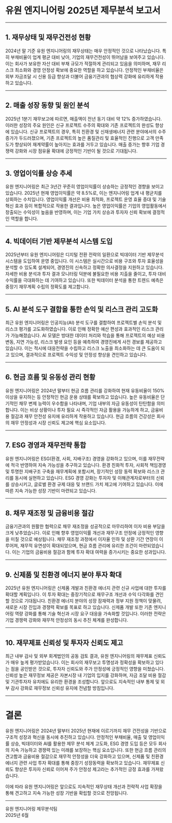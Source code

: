 # 유원 엔지니어링 2025년 제무분석 보고서

---

## 1. 재무상태 및 재무건전성 현황

2024년 말 기준 유원 엔지니어링의 재무상태는 매우 안정적인 것으로 나타났습니다. 특히 부채비율이 업계 평균 대비 낮아, 기업의 재무건전성이 뛰어남을 보여주고 있습니다. 이는 회사가 보유한 자산 대비 부채 규모가 적절하게 관리되고 있음을 의미하며, 재무 리스크 최소화와 경영 안정성 확보에 중요한 역할을 하고 있습니다. 안정적인 부채비율은 외부 자금조달 시 신용 등급 향상과 더불어 금융기관과의 협상력 강화에 유리하게 작용하고 있습니다.

---

## 2. 매출 성장 동향 및 원인 분석

2025년 1분기 재무보고에 따르면, 매출액이 전년 동기 대비 약 12% 증가하였습니다. 이러한 성장의 주요 원인은 신규 프로젝트 수주의 확대와 기존 프로젝트의 완성도 향상에 있습니다. 신규 프로젝트의 경우, 특히 친환경 및 신재생에너지 관련 분야에서의 수주 증가가 두드러졌으며, 기존 프로젝트의 높은 품질관리 및 효율적인 진행으로 고객 만족도가 향상되어 재계약률이 높아지는 효과를 거두고 있습니다. 매출 증가는 향후 기업 경쟁력 강화와 시장 점유율 확대에 긍정적인 기반이 될 것으로 기대됩니다.

---

## 3. 영업이익률 상승 추세

유원 엔지니어링은 최근 3년간 꾸준히 영업이익률이 상승하는 긍정적인 경향을 보이고 있습니다. 2025년 현재 영업이익률은 약 8.5%로, 이는 엔지니어링 업계 내 평균치를 상회하는 수치입니다. 영업이익률 개선은 비용 최적화, 프로젝트 운영 효율 증대 및 기술 혁신 효과 등이 복합적으로 작용한 결과입니다. 높은 영업이익률은 기업의 영업활동에서 창출되는 수익성이 높음을 반영하며, 이는 기업 가치 상승과 투자자 신뢰 확보에 결정적인 역할을 합니다.

---

## 4. 빅데이터 기반 제무분석 시스템 도입

2025년부터 유원 엔지니어링은 디지털 전환 전략의 일환으로 빅데이터 기반 제무분석 시스템을 도입하여 운영 중입니다. 이 시스템은 실시간으로 비용 구조와 투자 효율성을 분석할 수 있도록 설계되어, 경영진의 신속하고 정확한 의사결정을 지원하고 있습니다. 자세한 비용 분석과 투자 결과 모니터링 덕분에 불필요한 비용 지출을 줄이고, 투자 대비 수익률을 극대화하는 데 기여하고 있습니다. 또한 빅데이터 분석을 통한 트렌드 예측은 중장기 재무계획 수립의 정확도를 제고합니다.

---

## 5. AI 분석 도구 결합을 통한 손익 및 리스크 관리 고도화

최근 유원 엔지니어링은 인공지능(AI) 분석 도구를 결합하여 프로젝트별 손익 분석 및 리스크 평가를 고도화하였습니다. 이로 인해 정확한 예산 편성과 효과적인 리스크 관리가 가능해졌습니다. AI 모델은 방대한 데이터 처리와 학습을 통해 프로젝트의 예상 비용 변동, 지연 가능성, 리스크 발생 요인 등을 예측하여 경영진에게 사전 경보를 제공하고 있습니다. 이는 적시에 대응전략을 수립하고 리스크 노출을 최소화하는 데 큰 도움이 되고 있으며, 결과적으로 프로젝트 수익성 및 안정성 향상을 견인하고 있습니다.

---

## 6. 현금 흐름 및 유동성 관리 현황

유원 엔지니어링은 2024년 말부터 현금 흐름 관리를 강화하여 현재 유동비율이 150% 이상을 유지하는 등 안정적인 현금 운용 상태를 확보하고 있습니다. 높은 유동비율은 단기적인 채무 변제 능력이 우수함을 나타내며, 기업 내부의 자금 유동성이 탄탄함을 의미합니다. 이는 비상 상황이나 투자 필요 시 즉각적인 자금 활용을 가능하게 하고, 금융비용 절감과 재무 안전성 유지에 유리하게 작용하고 있습니다. 현금 흐름의 건강성은 회사의 재무 안정성과 시장 신뢰도 제고에 핵심 요소입니다.

---

## 7. ESG 경영과 재무전략 통합

유원 엔지니어링은 ESG(환경, 사회, 지배구조) 경영을 강화하고 있으며, 이를 재무전략에 적극 반영하여 지속 가능성을 추구하고 있습니다. 환경 친화적 투자, 사회적 책임경영 및 투명한 지배구조 구축을 재무계획에 포함시켜, 장기적인 성장 동력 확보와 리스크 관리를 동시에 실현하고 있습니다. ESG 경영 강화는 투자자 및 이해관계자로부터의 신뢰를 상승시키고, 글로벌 환경 규제 대응 및 브랜드 가치 제고에 기여하고 있습니다. 이에 따른 지속 가능한 성장 기반이 마련되고 있습니다.

---

## 8. 채무 재조정 및 금융비용 절감

금융기관과의 원활한 협력으로 채무 재조정을 성공적으로 마무리하여 이자 비용 부담을 크게 낮추었습니다. 이로 인해 향후 영업이익률 개선과 재무구조 안정에 긍정적인 영향을 미칠 것으로 예상됩니다. 채무 재조정 과정에서 이자율 인하 및 상환 기간 연장이 이루어져, 재무적 유연성이 확대되었으며, 현금 흐름 관리에 유리한 조건이 마련되었습니다. 이는 기업의 금융비용 절감과 함께 투자 확대 여력을 증가시키는 중요한 성과입니다.

---

## 9. 신제품 및 친환경 에너지 분야 투자 확대

2025년 유원 엔지니어링은 신제품 개발과 친환경 에너지 관련 신규 사업에 대한 투자를 확대할 계획입니다. 이 투자 확대는 중장기적으로 재무구조 개선과 수익 다각화를 견인할 것으로 기대됩니다. 친환경 에너지 분야의 성장 잠재력과 정부 지원 정책이 맞물려, 새로운 시장 진입과 경쟁력 확보를 목표로 하고 있습니다. 신제품 개발 또한 기존 엔지니어링 역량 강화를 통해 기술 혁신과 시장 요구 대응을 가속화할 것입니다. 이러한 전략은 기업 경쟁력 강화와 재무적 안정성의 동시 추진 체계를 완성합니다.

---

## 10. 재무제표 신뢰성 및 투자자 신뢰도 제고

최근 내부 감사 및 외부 회계법인의 공동 검토 결과, 유원 엔지니어링의 재무제표 신뢰도가 매우 높게 평가받았습니다. 이는 회사의 재무보고 투명성과 정확성을 확보하고 있다는 점을 공인받은 것으로, 투자자 신뢰도와 주가 안정성에 긍정적인 영향을 미쳤습니다. 신뢰성 높은 재무정보 제공은 자본시장 내 기업의 입지를 강화하며, 자금 조달 비용 절감 및 기관투자자 유치에도 유리한 환경을 조성합니다. 앞으로도 지속적인 내부 통제 및 외부 감사 강화로 재무정보 신뢰성 유지에 전념할 방침입니다.

---

# 결론

유원 엔지니어링은 2024년 말부터 2025년 현재에 이르기까지 재무 건전성을 기반으로 구조적 성장과 혁신을 동시에 추진하고 있습니다. 안정적인 부채비율, 매출 및 영업이익률 상승, 빅데이터와 AI를 활용한 제무 분석 체계 고도화, ESG 경영 도입 등은 모두 회사의 지속 가능하고 경쟁력 있는 미래를 보장하는 핵심 요소입니다. 또한 현금 흐름 관리의 견고함과 금융비용 절감으로 재무적 안정성을 더욱 강화하고 있으며, 신제품 및 친환경 에너지 관련 사업 투자 확대를 통해 중장기 성장동력을 확보하고 있습니다. 재무제표 신뢰도 향상은 투자자 신뢰로 이어져 주가 안정성 제고라는 추가적인 긍정 효과를 가져왔습니다.

이에 따라 유원 엔지니어링은 앞으로도 지속적인 재무상태 개선과 전략적 사업 확장을 통해 견고하고 지속 가능한 성장 기반을 확립할 것으로 전망됩니다.  

---  
유원 엔지니어링 제무분석팀  
2025년 6월